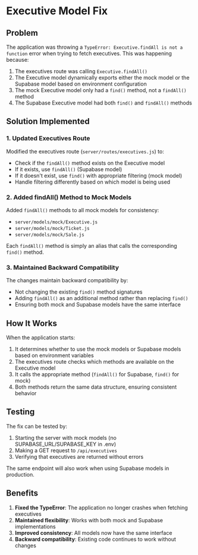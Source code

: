 # Executive Model Fix

## Problem
The application was throwing a `TypeError: Executive.findAll is not a function` error when trying to fetch executives. This was happening because:

1. The executives route was calling `Executive.findAll()` 
2. The Executive model dynamically exports either the mock model or the Supabase model based on environment configuration
3. The mock Executive model only had a `find()` method, not a `findAll()` method
4. The Supabase Executive model had both `find()` and `findAll()` methods

## Solution Implemented

### 1. Updated Executives Route
Modified the executives route (`server/routes/executives.js`) to:
- Check if the `findAll()` method exists on the Executive model
- If it exists, use `findAll()` (Supabase model)
- If it doesn't exist, use `find()` with appropriate filtering (mock model)
- Handle filtering differently based on which model is being used

### 2. Added findAll() Method to Mock Models
Added `findAll()` methods to all mock models for consistency:
- `server/models/mock/Executive.js`
- `server/models/mock/Ticket.js` 
- `server/models/mock/Sale.js`

Each `findAll()` method is simply an alias that calls the corresponding `find()` method.

### 3. Maintained Backward Compatibility
The changes maintain backward compatibility by:
- Not changing the existing `find()` method signatures
- Adding `findAll()` as an additional method rather than replacing `find()`
- Ensuring both mock and Supabase models have the same interface

## How It Works

When the application starts:
1. It determines whether to use the mock models or Supabase models based on environment variables
2. The executives route checks which methods are available on the Executive model
3. It calls the appropriate method (`findAll()` for Supabase, `find()` for mock)
4. Both methods return the same data structure, ensuring consistent behavior

## Testing

The fix can be tested by:
1. Starting the server with mock models (no SUPABASE_URL/SUPABASE_KEY in .env)
2. Making a GET request to `/api/executives`
3. Verifying that executives are returned without errors

The same endpoint will also work when using Supabase models in production.

## Benefits

1. **Fixed the TypeError**: The application no longer crashes when fetching executives
2. **Maintained flexibility**: Works with both mock and Supabase implementations
3. **Improved consistency**: All models now have the same interface
4. **Backward compatibility**: Existing code continues to work without changes